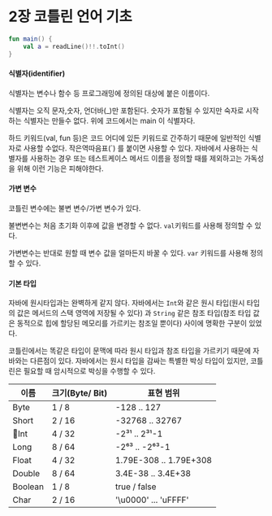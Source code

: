 # 2장 코틀린 언어 기초

```kotlin
fun main() {
    val a = readLine()!!.toInt()
}
```

#### 식별자(identifier)

식별자는 변수나 함수 등 프로그래밍에 정의된 대상에 붙은 이름이다.

식별자는 오직 문자,숫자, 언더바(\_)만 포함된다. 숫자가 포함될 수 있지만 숙자로 시작하는 식별자는 만들수 없다. 위에 코드에서는 main 이 식별자다.

하드 키워드(val, fun 등)은 코드 어디에 있든 키워드로 간주하기 때문에 일반적인 식별자로 사용할 수없다. 작은역따음표(\`) 를 붙이면 사용할 수 있다.  자바에서 사용하는 식별자를 사용하는 경우 또는 테스트케이스 메서드 이름을 정의할 때를 제외하고는 가독성을 위해 이런 기능은 피해야한다.

#### 가변 변수

코틀린 변수에는 불변 변수/가변 변수가 있다.

불변변수는 처음 초기화 이후에 값을 변경할 수 없다. `val`키워드를 사용해 정의할 수 있다.

가변변수는 반대로 원할 때 변수 값을 얼마든지 바꿀 수 있다. `var` 키워드를 사용해 정의할 수 있다.



#### 기본 타입

자바에 원시타입과는 완벽하게 같지 않다. 자바에서는 `Int`와 같은 원시 타입(원시 타입의 값은 메서드의 스택 영역에 저장될 수 있다) 과 `String` 같은 참조 타입(참조 타입 값은 동적으로 힙에 할당된 메모리를 가르키는 참조일 뿐이다) 사이에 명확한 구분이 있었다.

코틀린에서는 똑같은 타입이 문맥에 따라 원시 타입과 참조 타입을 가르키기 때문에 자바와는 다른점이 있다. 자바에서는 원시 타입을 감싸는 특별한 박싱 타입이 있지만, 코틀린은 필요할 때 암시적으로 박싱을 수행할 수 있다.



| 이름      | 크기(Byte/ Bit) | 표현 범위                   |
| ------- | ------------- | ----------------------- |
| Byte    | 1 / 8         | -128 .. 127             |
| Short   | 2 / 16        |  -32768 .. 32767        |
| Int    | 4 / 32        | -2³¹ .. 2³¹-1           |
| Long    | 8 / 64        | -2⁶³ .. -2⁶³-1          |
| Float   | 4 / 32        | 1.79E-308 .. 1.79E+308  |
| Double  | 8 / 64        | 3.4E-38 .. 3.4E+38      |
| Boolean | 1 / 8         | true / false            |
| Char    | 2 / 16        | '\u0000' ... 'uFFFF'    |

